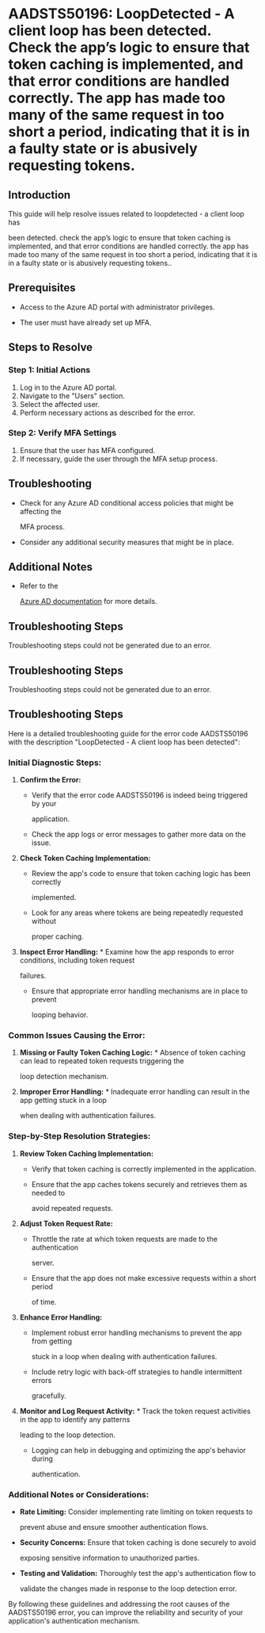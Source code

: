 # AADSTS50196: LoopDetected - A client loop has been detected. Check the app’s logic to ensure that token caching is implemented, and that error conditions are handled correctly. The app has made too many of the same request in too short a period, indicating that it is in a faulty state or is abusively requesting tokens.


## Introduction

This guide will help resolve issues related to loopdetected - a client loop has

been detected. check the app’s logic to ensure that token caching is
implemented, and that error conditions are handled correctly. the app has made
too many of the same request in too short a period, indicating that it is in a
faulty state or is abusively requesting tokens..


## Prerequisites


* Access to the Azure AD portal with administrator privileges.

* The user must have already set up MFA.


## Steps to Resolve


### Step 1: Initial Actions

1. Log in to the Azure AD portal.
2. Navigate to the "Users" section.
3. Select the affected user.
4. Perform necessary actions as described for the error.


### Step 2: Verify MFA Settings

1. Ensure that the user has MFA configured.
2. If necessary, guide the user through the MFA setup process.


## Troubleshooting


* Check for any Azure AD conditional access policies that might be affecting the

  MFA process.

* Consider any additional security measures that might be in place.


## Additional Notes


* Refer to the

  [Azure AD 
documentation](https://learn.microsoft.com/en-us/azure/active-directory/)
  for more details.


## Troubleshooting Steps

Troubleshooting steps could not be generated due to an error.


## Troubleshooting Steps

Troubleshooting steps could not be generated due to an error.


## Troubleshooting Steps

Here is a detailed troubleshooting guide for the error code AADSTS50196 with the
description "LoopDetected - A client loop has been detected":


### Initial Diagnostic Steps:

1. **Confirm the Error:** 

   * Verify that the error code AADSTS50196 is indeed being triggered by your

     application.
   * Check the app logs or error messages to gather more data on the issue.

2. **Check Token Caching Implementation:** 

   * Review the app's code to ensure that token caching logic has been correctly

     implemented.
   * Look for any areas where tokens are being repeatedly requested without

     proper caching.

3. **Inspect Error Handling:**    * Examine how the app responds to error 
conditions, including token request

     failures.
   * Ensure that appropriate error handling mechanisms are in place to prevent

     looping behavior.


### Common Issues Causing the Error:

1. **Missing or Faulty Token Caching Logic:**    * Absence of token caching can 
lead to repeated token requests triggering the

     loop detection mechanism.
2. **Improper Error Handling:**    * Inadequate error handling can result in the 
app getting stuck in a loop

     when dealing with authentication failures.


### Step-by-Step Resolution Strategies:

1. **Review Token Caching Implementation:** 

   * Verify that token caching is correctly implemented in the application.

   * Ensure that the app caches tokens securely and retrieves them as needed to

     avoid repeated requests.

2. **Adjust Token Request Rate:** 

   * Throttle the rate at which token requests are made to the authentication

     server.
   * Ensure that the app does not make excessive requests within a short period

     of time.

3. **Enhance Error Handling:** 

   * Implement robust error handling mechanisms to prevent the app from getting

     stuck in a loop when dealing with authentication failures.
   * Include retry logic with back-off strategies to handle intermittent errors

     gracefully.

4. **Monitor and Log Request Activity:**    * Track the token request activities 
in the app to identify any patterns

     leading to the loop detection.
   * Logging can help in debugging and optimizing the app's behavior during

     authentication.


### Additional Notes or Considerations:


* **Rate Limiting:** Consider implementing rate limiting on token requests to

  prevent abuse and ensure smoother authentication flows.


* **Security Concerns:** Ensure that token caching is done securely to avoid

  exposing sensitive information to unauthorized parties.


* **Testing and Validation:** Thoroughly test the app's authentication flow to

  validate the changes made in response to the loop detection error.

By following these guidelines and addressing the root causes of the AADSTS50196
error, you can improve the reliability and security of your application's
authentication mechanism.